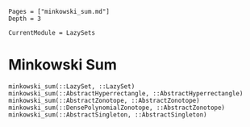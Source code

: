 ```@contents
Pages = ["minkowski_sum.md"]
Depth = 3
```

```@meta
CurrentModule = LazySets
```

# Minkowski Sum

```@docs
minkowski_sum(::LazySet, ::LazySet)
minkowski_sum(::AbstractHyperrectangle, ::AbstractHyperrectangle)
minkowski_sum(::AbstractZonotope, ::AbstractZonotope)
minkowski_sum(::DensePolynomialZonotope, ::AbstractZonotope)
minkowski_sum(::AbstractSingleton, ::AbstractSingleton)
```
